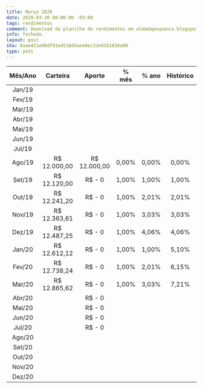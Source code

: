 ```yaml
---
title: Março 2020
date: 2020-03-30 00:00:00 -03:00
tags: rendimentos
comment: Download da planilha de rendimentos em alemdapoupanca.blogspot.com
info: fechado.
layout: post
sha: 0aae421e98df91e4538d4aed4ec33e91b1816a00
type: post
---
```


 Mês/Ano | Carteira | Aporte | % mês | % ano | Histórico 
:---:|:---:|:---:|:---:|:---:|:---:
 Jan/19 |  |  |  |  |  
 Fev/19 |  |  |  |  |  
 Mar/19 |  |  |  |  |  
 Abr/19 |  |  |  |  |  
 Mai/19 |  |  |  |  |  
 Jun/19 |  |  |  |  |  
 Jul/19 |  |  |  |  |  
 Ago/19 |  R$ 12\.000,00  |  R$ 12\.000,00  | 0,00% | 0,00% | 0,00% 
 Set/19 |  R$ 12\.120,00  |  R$ \- 0  | 1,00% | 1,00% | 1,00% 
 Out/19 |  R$ 12\.241,20  |  R$ \- 0  | 1,00% | 2,01% | 2,01% 
 Nov/19 |  R$ 12\.363,61  |  R$ \- 0  | 1,00% | 3,03% | 3,03% 
 Dez/19 |  R$ 12\.487,25  |  R$ \- 0  | 1,00% | 4,06% | 4,06% 
 Jan/20 |  R$ 12\.612,12  |  R$ \- 0  | 1,00% | 1,00% | 5,10% 
 Fev/20 |  R$ 12\.738,24  |  R$ \- 0  | 1,00% | 2,01% | 6,15% 
 Mar/20 |  R$ 12\.865,62  |  R$ \- 0  | 1,00% | 3,03% | 7,21% 
 Abr/20 |  |  R$ \- 0  |  |  |  
 Mai/20 |  |  R$ \- 0  |  |  |  
 Jun/20 |  |  R$ \- 0  |  |  |  
 Jul/20 |  |  R$ \- 0  |  |  |  
 Ago/20 |  |  |  |  |  
 Set/20 |  |  |  |  |  
 Out/20 |  |  |  |  |  
 Nov/20 |  |  |  |  |  
 Dez/20 |  |  |  |  |  

